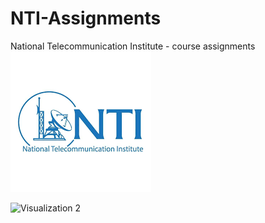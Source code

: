 # NTI-Assignments
 National Telecommunication Institute - course assignments
![Visualization 1](elc/img/img01.png)

![Visualization 2](elc/img/img02.png)